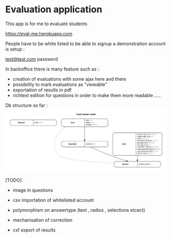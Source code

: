 # Evaluation application

This app is for me to evaluate students

https://eval-me.herokuapp.com

People have to be white listed to be able to signup
a demonstration account is setup :

  test@test.com
  password

In backoffice there is many feature such as :
  - creation of evaluations with some ajax here and there
  - possibility to mark evaluations as "viewable"
  - exportation of results in pdf
  - richtext edition for questions in order to make them more readable
  .....

Db structure so far :
![alt tag](https://github.com/plombix/eval-me/blob/master/erd.png?raw=true)


[TODO]:
  - image in questions

  - csv importation of whitelisted account

  - polymorphism on answertype (text , radios , selections etcect)

  - mechanisation of correction

  - csf export of results
